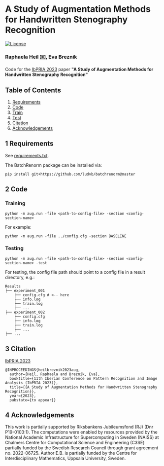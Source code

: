# A Study of Augmentation Methods for Handwritten Stenography Recognition

[![License](https://img.shields.io/badge/License-MIT-blue.svg?style=flat-square)](https://opensource.org/licenses/MIT) 

### Raphaela Heil [:envelope:](mailto:raphaela.heil@it.uu.se), Eva Breznik

Code for the [IbPRIA 2023](http://www.ibpria.org/2023/) paper **"A Study of Augmentation Methods for Handwritten Stenography Recognition"**

## Table of Contents
1. [Requirements](#requirements)
2. [Code](#code)
  1. [Train](#train)
  2. [Test](#test)
3. [Citation](#citation)
4. [Acknowledgements](#acknowledgements)

## 1 Requirements

See [requirements.txt](requirements.txt). 

The BatchRenorm package can be installed via: 

```shell
pip install git+https://github.com/ludvb/batchrenorm@master
```

## 2 Code

### Training

```shell
python -m aug.run -file <path-to-config-file> -section <config-section-name>
```

For example: 
```shell
python -m aug.run -file ../config.cfg -section BASELINE
```

### Testing

```shell
python -m aug.run -file <path-to-config-file> -section <config-section-name> -test
```

For testing, the config file path should point to a config file in a result directory, e.g.: 

```shell
Results
├── experiment_001
    ├── config.cfg # <-- here
    ├── info.log
    ├── train.log
    ├── ... 
├── experiment_002
    ├── config.cfg
    ├── info.log
    ├── train.log
    ├── ... 
├── ...
```
## 3 Citation
[IbPRIA 2023](http://www.ibpria.org/2023/)

```
@INPROCEEDINGS{heilbreznik2023aug,
  author={Heil, Raphaela and Breznik, Eva},
  booktitle={11th Iberian Conference on Pattern Recognition and Image Analysis (IbPRIA 2023)},
  title={{A Study of Augmentation Methods for Handwritten Stenography Recognition}},
  year={2023},
  pubstate={to appear}}
```

## 4 Acknowledgements
This work is partially supported by Riksbankens Jubileumsfond (RJ) (Dnr P19-0103:1). The computations were enabled by resources provided by the National Academic Infrastructure for Supercomputing in Sweden (NAISS) at Chalmers Centre for Computational Science and Engineering (C3SE) partially funded by the Swedish Research Council through grant agreement no. 2022-06725. Author E.B. is partially funded by the Centre for Interdisciplinary Mathematics, Uppsala University, Sweden.






